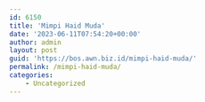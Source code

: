 ```yaml
---
id: 6150
title: 'Mimpi Haid Muda'
date: '2023-06-11T07:54:20+00:00'
author: admin
layout: post
guid: 'https://bos.awn.biz.id/mimpi-haid-muda/'
permalink: /mimpi-haid-muda/
categories:
    - Uncategorized
---
```


